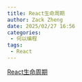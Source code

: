 ```yaml
---
title: React生命周期
author: Zack Zheng
date: 2025/02/27 16:56
categories:
 - 何以编程
tags:
 - React
---
```


[React生命周期](https://projects.wojtekmaj.pl/react-lifecycle-methods-diagram/)

